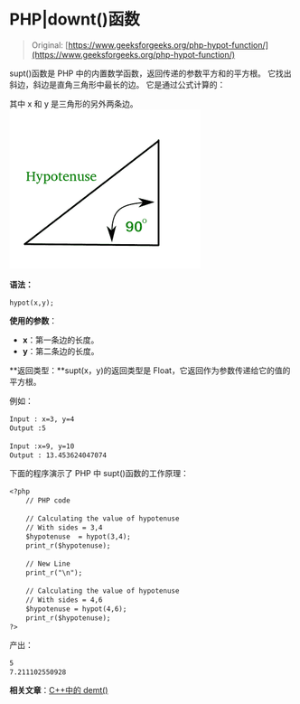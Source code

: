 # PHP|downt()函数

> Original: [https://www.geeksforgeeks.org/php-hypot-function/](https://www.geeksforgeeks.org/php-hypot-function/)

supt()函数是 PHP 中的内置数学函数，返回传递的参数平方和的平方根。 它找出斜边，斜边是直角三角形中最长的边。 它是通过公式计算的：

其中 x 和 y 是三角形的另外两条边。
![hypot](img/3e2b25b3c1d5aef1a2ef231edb4e6ad3.png)

**语法：**

```
hypot(x,y);

```

**使用的参数**：

*   **x**：第一条边的长度。
*   **y**：第二条边的长度。

**返回类型：**supt(x，y)的返回类型是 Float，它返回作为参数传递给它的值的平方根。

例如：

```
Input : x=3, y=4
Output :5

Input :x=9, y=10
Output : 13.453624047074

```

下面的程序演示了 PHP 中 supt()函数的工作原理：

```
<?php
    // PHP code

    // Calculating the value of hypotenuse 
    // With sides = 3,4
    $hypotenuse  = hypot(3,4);
    print_r($hypotenuse);

    // New Line
    print_r("\n");

    // Calculating the value of hypotenuse 
    // With sides = 4,6
    $hypotenuse = hypot(4,6);
    print_r($hypotenuse);
?>
```

产出：

```
5
7.211102550928

```

**相关文章**：[C++中的 demt()](https://www.geeksforgeeks.org/hypot-hypotf-hypotl-c/)